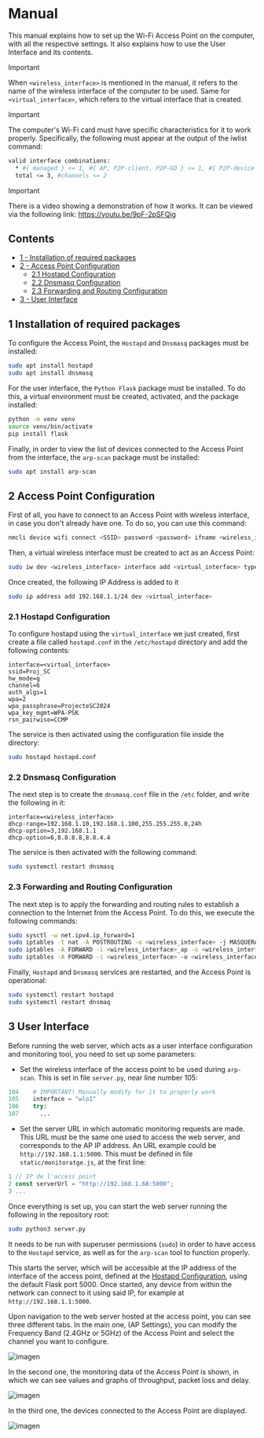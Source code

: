 # Manual

This manual explains how to set up the Wi-Fi Access Point on the computer, with all the respective settings.
It also explains how to use the User Interface and its contents.

>[!IMPORTANT] 
> When `<wireless_interface>` is mentioned in the manual, it refers to the name of the wireless interface of the computer to be used. Same for `<virtual_interface>`, which refers to the virtual interface that is created.

>[!IMPORTANT]
>The computer's Wi-Fi card must have specific characteristics for it to work properly. Specifically, the following must appear at the output of the iwlist command:
```sh
valid interface combinations:
  * #{ managed } <= 1, #{ AP, P2P-client, P2P-GO } <= 1, #{ P2P-device } <= 1,
  total <= 3, #channels <= 2
```
>[!IMPORTANT] 
> There is a video showing a demonstration of how it works. It can be viewed via the following link: https://youtu.be/9pF-2pSFQig

## Contents

- [1 - Installation of required packages](#1-Installation-of-required-packages)
- [2 - Access Point Configuration](#2-Access-Point-Configuration)
  - [2.1 Hostapd Configuration](#11-Hostapd-Configuration)
  - [2.2 Dnsmasq Configuration](#12-Dnsmasq-Configuration)
  - [2.3 Forwarding and Routing Configuration](#13-Forwarding-and-Routing-Configuration)
- [3 - User Interface](#3-User-Interface)

## 1 Installation of required packages

To configure the Access Point, the `Hostapd` and `Dnsmasq` packages must be installed:

``` sh
sudo apt install hostapd
sudo apt install dnsmasq
```

For the user interface, the `Python Flask` package must be installed. To do this, a virtual environment must be created, activated, and the package installed:

``` sh
python -m venv venv
source venv/bin/activate
pip install flask
```

Finally, in order to view the list of devices connected to the Access Point from the interface, the `arp-scan` package must be installed:

``` sh
sudo apt install arp-scan
```

## 2 Access Point Configuration

First of all, you have to connect to an Access Point with wireless interface, in case you don't already have one. To do so, you can use this command:

``` sh
nmcli device wifi connect <SSID> password <password> ifname <wireless_interface>
```

Then, a virtual wireless interface must be created to act as an Access Point:

``` sh
sudo iw dev <wireless_interface> interface add <virtual_interface> type __ap
```

Once created, the following IP Address is added to it

``` sh
sudo ip address add 192.168.1.1/24 dev <virtual_interface>
```

### 2.1 Hostapd Configuration

To configure hostapd using the `virtual_interface` we just created, first create a file called `hostapd.conf` in the `/etc/hostapd` directory and add the following contents:

```plaintext
interface=<virtual_interface>
ssid=Proj_SC
hw_mode=g
channel=6
auth_algs=1
wpa=2
wpa_passphrase=ProjecteSC2024
wpa_key_mgmt=WPA-PSK
rsn_pairwise=CCMP
```

The service is then activated using the configuration file inside the directory:

``` sh
sudo hostapd hostapd.conf
```

### 2.2 Dnsmasq Configuration

The next step is to create the `dnsmasq.conf` file in the `/etc` folder, and write the following in it:

```plaintext
interface=<wireless_interface>
dhcp-range=192.168.1.10,192.168.1.100,255.255.255.0,24h
dhcp-option=3,192.168.1.1
dhcp-option=6,8.8.8.8,8.8.4.4
```

The service is then activated with the following command:

``` sh
sudo systemctl restart dnsmasq
```

### 2.3 Forwarding and Routing Configuration

The next step is to apply the forwarding and routing rules to establish a connection to the Internet from the Access Point. To do this, we execute the following commands:

```sh
sudo sysctl -w net.ipv4.ip_forward=1
sudo iptables -t nat -A POSTROUTING -o <wireless_interface> -j MASQUERADE
sudo iptables -A FORWARD -i <wireless_interface>_ap -o <wireless_interface> -m state --state RELATED,ESTABLISHED -j ACCEPT
sudo iptables -A FORWARD -i <wireless_interface> -o <wireless_interface>_ap -j ACCEPT
```

Finally, `Hostapd` and `Dnsmasq` services are restarted, and the Access Point is operational:

```sh
sudo systemctl restart hostapd
sudo systemctl restart dnsmaq
```

## 3 User Interface

Before running the web server, which acts as a user interface configuration and monitoring tool, you need to set up some parameters:
* Set the wireless interface of the access point to be used during `arp-scan`. This is set in file `server.py`, near line number 105:
```python
104    # IMPORTANT! Manually modify for it to properly work
105    interface = "wlo1" 
106    try:
107      ...
```
* Set the server URL in which automatic monitoring requests are made. This URL must be the same one used to access the web server, and corresponds to the AP IP address. An URL example could be `http://192.168.1.1:5000`. This must be defined in file `static/monitoratge.js`, at the first line:
```js
1 // IP de l'access point
2 const serverUrl = "http://192.168.1.68:5000";
3 ...
```

Once everything is set up, you can start the web server running the following in the repository root:
```sh
sudo python3 server.py
```
It needs to be run with superuser permissions (`sudo`) in order to have access to the `Hostapd` service, as well as for the `arp-scan` tool to function properly.

This starts the server, which will be accessible at the IP address of the interface of the access point, defined at the [Hostapd Configuration](#21-hostapd-configuration), using the default Flask port 5000. Once started, any device from within the network can connect to it using said IP, for example at `http://192.168.1.1:5000`.

Upon navigation to the web server hosted at the access point, you can see three different tabs. In the main one, (AP Settings), you can modify the Frequency Band (2.4GHz or 5GHz) of the Access Point and select the channel you want to configure.

![imagen](https://github.com/user-attachments/assets/b4bedc87-4d88-4a51-8fc7-8e8d44e07677)

In the second one, the monitoring data of the Access Point is shown, in which we can see values and graphs of throughput, packet loss and delay.

![imagen](https://github.com/user-attachments/assets/eca186e4-1317-40d3-915f-8c009ef01b35)

In the third one, the devices connected to the Access Point are displayed.

![imagen](https://github.com/user-attachments/assets/b6977911-df85-4b61-a54a-659c2a5c77f3)


